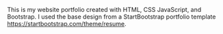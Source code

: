 This is my website portfolio created with HTML, CSS JavaScript, and Bootstrap. I used the base design from a StartBootstrap portfolio template https://startbootstrap.com/theme/resume. 
